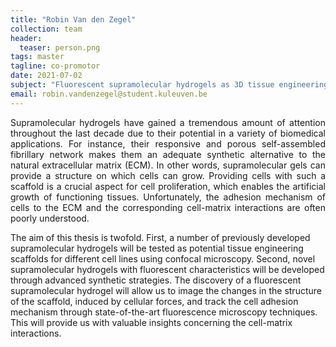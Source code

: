 ```yaml
---
title: "Robin Van den Zegel"
collection: team
header:
  teaser: person.png
tags: master
tagline: co-promotor
date: 2021-07-02
subject: "Fluorescent supramolecular hydrogels as 3D tissue engineering scaffolds"
email: robin.vandenzegel@student.kuleuven.be
---
```

<p align= "justify">
Supramolecular hydrogels have gained a tremendous amount of attention throughout the last decade due to their potential in a variety of biomedical applications. For instance, their responsive and porous self-assembled fibrillary network makes them an adequate synthetic alternative to the natural extracellular matrix (ECM). In other words, supramolecular gels can provide a structure on which cells can grow. Providing cells with such a scaffold is a crucial aspect for cell proliferation, which enables the artificial growth of functioning tissues. Unfortunately, the adhesion mechanism of cells to the ECM and the corresponding cell-matrix interactions are often poorly understood.

 The aim of this thesis is twofold. First, a number of previously developed supramolecular hydrogels will be tested as potential tissue engineering scaffolds for different cell lines using confocal microscopy. Second, novel supramolecular hydrogels with fluorescent characteristics will be developed through advanced synthetic strategies. The discovery of a fluorescent supramolecular hydrogel will allow us to image the changes in the structure of the scaffold, induced by cellular forces, and track the cell adhesion mechanism through state-of-the-art fluorescence microscopy techniques. This will provide us with valuable insights concerning the cell-matrix interactions.
